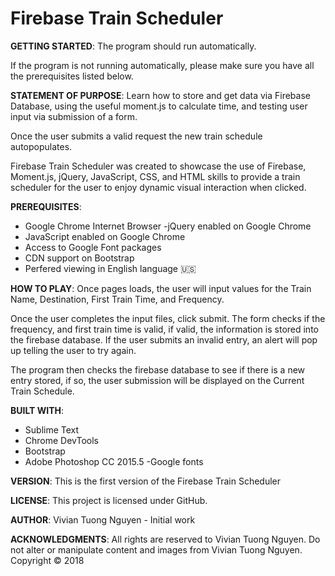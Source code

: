 # Firebase Train Scheduler

**GETTING STARTED**:
The program should run automatically.

If the program is not running automatically, please make sure you have all the prerequisites listed below.

**STATEMENT OF PURPOSE**:
Learn how to store and get data via Firebase Database, using the useful moment.js to calculate time, and testing user input via submission of a form.

Once the user submits a valid request the new train schedule autopopulates.

Firebase Train Scheduler was created to showcase the use of Firebase, Moment.js, jQuery, JavaScript, CSS, and HTML skills to provide a train scheduler for the user to enjoy dynamic visual interaction when clicked.

**PREREQUISITES**:
- Google Chrome Internet Browser
-jQuery enabled on Google Chrome
- JavaScript enabled on Google Chrome
- Access to Google Font packages
- CDN support on Bootstrap
- Perfered viewing in English language :us:

**HOW TO PLAY**:
Once pages loads, the user will input values for the Train Name, Destination, First Train Time, and Frequency.

Once the user completes the input files, click submit. The form checks if the frequency, and first train time is valid, if valid, the information is stored into the firebase database. If the user submits an invalid entry, an alert will pop up telling the user to try again.

The program then checks the firebase database to see if there is a new entry stored, if so, the user submission will be displayed on the Current Train Schedule.

**BUILT WITH**:
- Sublime Text
- Chrome DevTools
- Bootstrap
- Adobe Photoshop CC 2015.5
-Google fonts

**VERSION**:
This is the first version of the Firebase Train Scheduler

**LICENSE**:
This project is licensed under GitHub.

**AUTHOR**:
Vivian Tuong Nguyen - Initial work

**ACKNOWLEDGMENTS**:
All rights are reserved to Vivian Tuong Nguyen. Do not alter or manipulate content and images from Vivian Tuong Nguyen.
Copyright   :copyright: 2018



